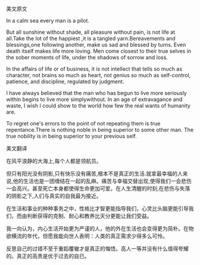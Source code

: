 美文原文

In a calm sea every man is a pilot.

But all sunshine without shade, all pleasure without pain, is not life at all.Take the lot of the happiest ,it is a tangled yarn.Bereavements and blessings,one following another, make us sad and blessed by turns. Even death itself makes life more loving. Men come closest to their true selves in the sober moments of life, under the shadows of sorrow and loss.

In the affairs of life or of business, it is not intellect that tells so much as character, not brains so much as heart, not genius so much as self-control, patience, and discipline, regulated by judgment.

I have always believed that the man who has begun to live more seriously within begins to live more simplywithout. In an age of extravagance and waste, I wish I could show to the world how few the real wants of humanity are.

To regret one's errors to the point of not repeating them is true repentance.There is nothing noble in being superior to some other man. The true nobility is in being superior to your previous self.

美文翻译

在风平浪静的大海上,每个人都是领航员。

但只有阳光没有阴影,只有快乐没有痛苦,根本不是真正的生活.就拿最幸福的人来说,他的生活也是一团缠结在一起的乱麻。痛苦与幸福交替出现,使得我们一会悲伤一会高兴。甚至死亡本身都使得生命更加可爱。在人生清醒的时刻,在悲伤与失落的阴影之下,人们与真实的自我最为接近。

在生活和事业的种种事务之中，性格比才智更能指导我们，心灵比头脑更能引导我们，而由判断获得的克制、耐心和教养比天分更能让我们受益。

我一向认为，内心生活开始更为严谨的人，他的外在生活也会变得更为简朴。在物欲横流的年代，但愿我能向世人表明：人类的真正需求少得多么可怜。

反思自己的过错不至于重蹈覆辙才是真正的悔悟。高人一等并没有什么值得夸耀的。真正的高贵是优于过去的自已。